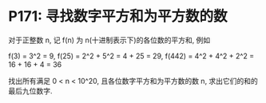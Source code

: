 # P171: 寻找数字平方和为平方数的数

对于正整数 n, 记 f(n) 为 n(十进制表示下)的各位数的平方和, 例如

f(3) = 3^2 = 9,
f(25) = 2^2 + 5^2 = 4 + 25 = 29,
f(442) = 4^2 + 4^2 + 2^2 = 16 + 16 + 4 = 36

找出所有满足 0 < n < 10^20, 且各位数字平方和为平方数的数 n, 求出它们的和的最后九位数字.





